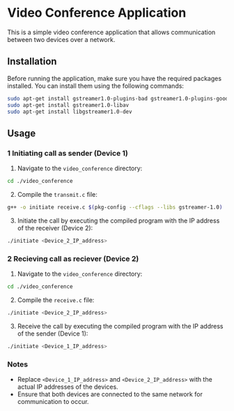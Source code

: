 # Video Conference Application

This is a simple video conference application that allows communication between two devices over a network.

## Installation

Before running the application, make sure you have the required packages installed. You can install them using the following commands:

```bash
sudo apt-get install gstreamer1.0-plugins-bad gstreamer1.0-plugins-good
sudo apt-get install gstreamer1.0-libav
sudo apt-get install libgstreamer1.0-dev
```

## Usage

### 1 Initiating call as sender (Device 1)
1. Navigate to the `video_conference` directory:
```bash
cd ./video_conference
```
2. Compile the `transmit.c` file:
```bash
g++ -o initiate receive.c $(pkg-config --cflags --libs gstreamer-1.0)

```
3. Initiate the call by executing the compiled program with the IP address of the receiver (Device 2):
```bash
./initiate <Device_2_IP_address>
```

### 2 Recieving call as reciever (Device 2)
1. Navigate to the `video_conference` directory:
```bash
cd ./video_conference
```
2. Compile the `receive.c` file:
```bash
./initiate <Device_2_IP_address>
```
3. Receive the call by executing the compiled program with the IP address of the sender (Device 1):
```bash
./initiate <Device_1_IP_address>
```

### Notes

- Replace `<Device_1_IP_address>` and `<Device_2_IP_address>` with the actual IP addresses of the devices.
- Ensure that both devices are connected to the same network for communication to occur.
